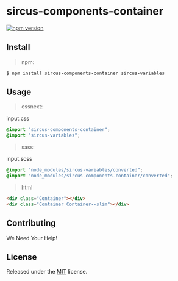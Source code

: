 # sircus-components-container

[![npm version](https://img.shields.io/npm/v/sircus-components-container.svg?style=flat)](https://www.npmjs.com/package/sircus-components-container)

## Install

> npm:

```bash
$ npm install sircus-components-container sircus-variables
```

## Usage

> cssnext:

input.css
```css
@import "sircus-components-container";
@import "sircus-variables";
```

> sass:

input.scss
```scss
@import "node_modules/sircus-variables/converted";
@import "node_modules/sircus-components-container/converted";
```


> html

```html
<div class="Container"></div>
<div class="Container Container--slim"></div>
```


## Contributing

We Need Your Help!


## License
Released under the [MIT](https://github.com/sircus/license/blob/master/LICENSE) license.
